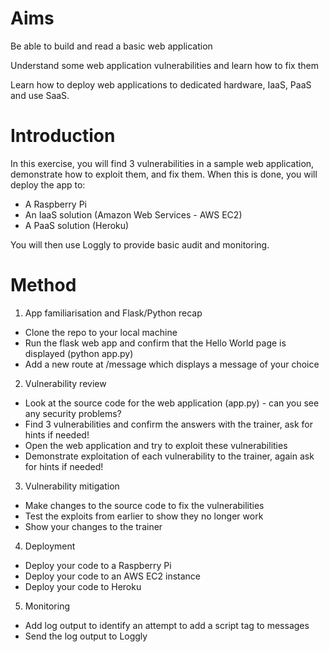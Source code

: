 Aims
====
Be able to build and read a basic web application

Understand some web application vulnerabilities and learn how to fix them

Learn how to deploy web applications to dedicated hardware, IaaS, PaaS and 
use SaaS.

Introduction
============

In this exercise, you will find 3 vulnerabilities in a sample web application, 
demonstrate how to exploit them, and fix them. When this is done, you will 
deploy the app to:

* A Raspberry Pi
* An IaaS solution (Amazon Web Services - AWS EC2)
* A PaaS solution (Heroku)

You will then use Loggly to provide basic audit and monitoring.

Method
======
1. App familiarisation and Flask/Python recap
  * Clone the repo to your local machine
  * Run the flask web app and confirm that the Hello World page is displayed (python app.py)
  * Add a new route at /message which displays a message of your choice

2. Vulnerability review
  * Look at the source code for the web application (app.py) - can you see any 
    security problems?
  * Find 3 vulnerabilities and confirm the answers with the trainer, ask for 
    hints if needed!
  * Open the web application and try to exploit these vulnerabilities
  * Demonstrate exploitation of each vulnerability to the trainer, again ask 
    for hints if needed!

3. Vulnerability mitigation
  * Make changes to the source code to fix the vulnerabilities
  * Test the exploits from earlier to show they no longer work
  * Show your changes to the trainer

4. Deployment
  * Deploy your code to a Raspberry Pi
  * Deploy your code to an AWS EC2 instance
  * Deploy your code to Heroku

5. Monitoring
  * Add log output to identify an attempt to add a script tag to messages
  * Send the log output to Loggly
